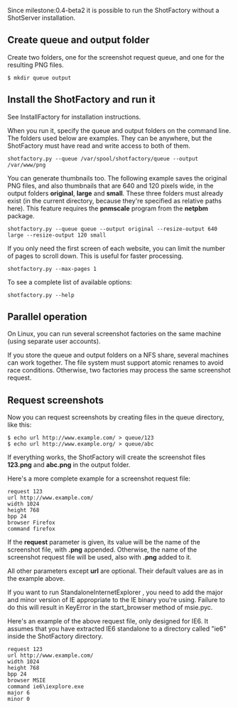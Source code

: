 Since milestone:0.4-beta2 it is possible to run the ShotFactory without a ShotServer installation.

## Create queue and output folder ##

Create two folders, one for the screenshot request queue, and one for the resulting PNG files.

```
$ mkdir queue output
```

## Install the ShotFactory and run it ##

See InstallFactory for installation instructions.

When you run it, specify the queue and output folders on the command line. The folders used below are examples. They can be anywhere, but the ShotFactory must have read and write access to both of them.

```
shotfactory.py --queue /var/spool/shotfactory/queue --output /var/www/png
```

You can generate thumbnails too. The following example saves the original PNG files, and also thumbnails that are 640 and 120 pixels wide, in the output folders **original**, **large** and **small**. These three folders must already exist (in the current directory, because  they're specified as relative paths here). This feature requires the **pnmscale** program from the **netpbm** package.

```
shotfactory.py --queue queue --output original --resize-output 640 large --resize-output 120 small
```

If you only need the first screen of each website, you can limit the number of pages to scroll down. This is useful for faster processing.

```
shotfactory.py --max-pages 1
```

To see a complete list of available options:

```
shotfactory.py --help
```

## Parallel operation ##

On Linux, you can run several screenshot factories on the same machine (using separate user accounts).

If you store the queue and output folders on a NFS share, several machines can work together. The file system must support atomic renames to avoid race conditions. Otherwise, two factories may process the same screenshot request.

## Request screenshots ##

Now you can request screenshots by creating files in the queue directory, like this:

```
$ echo url http://www.example.com/ > queue/123
$ echo url http://www.example.org/ > queue/abc
```

If everything works, the ShotFactory will create the screenshot files **123.png** and **abc.png** in the output folder.

Here's a more complete example for a screenshot request file:

```
request 123
url http://www.example.com/
width 1024
height 768
bpp 24
browser Firefox
command firefox
```

If the **request** parameter is given, its value will be the name of the screenshot file, with **.png** appended. Otherwise, the name of the screenshot request file will be used, also with **.png** added to it.

All other parameters except **url** are optional. Their default values are as in the example above.

If you want to run StandaloneInternetExplorer , you need to add the major and minor version of IE appropriate to the IE binary you're using. Failure to do this will result in KeyError in the start\_browser method of msie.pyc.

Here's an example of the above request file, only designed for IE6. It assumes that you have extracted IE6 standalone to a directory called "ie6" inside the ShotFactory directory.

```
request 123
url http://www.example.com/
width 1024
height 768
bpp 24
browser MSIE
command ie6\iexplore.exe
major 6
minor 0
```
